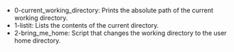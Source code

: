 - 0-current_working_directory: Prints the absolute path of the current working directory.
- 1-listit: Lists the contents of the current directory.
- 2-bring_me_home: Script that changes the working directory to the user home directory.
